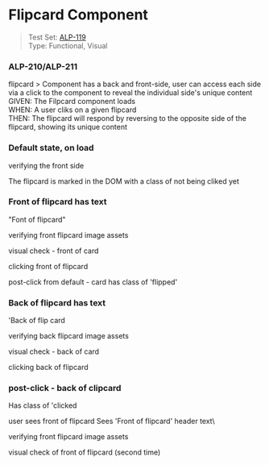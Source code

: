 # Flipcard Component
> Test Set: [ALP-119](https://everfi.atlassian.net/browse/ALP-119)    
Type: Functional, Visual  

<!-- include: cypress/integration/blacksmith/flipcard.js -->

### ALP-210/ALP-211

flipcard > Component has a back and front-side, user can access each side via a click to the component to reveal the individual side's unique content\
GIVEN: The Filpcard component loads\
WHEN: A user cliks on a given flipcard\
THEN: The flipcard will respond by reversing to the opposite side of the flipcard, showing its unique content

### Default state, on load

verifying the front side

The flipcard is  marked in the DOM with a class of not being cliked yet

### Front of flipcard has text

"Font of flipcard"

verifying front flipcard image assets

visual check - front of card

clicking front of flipcard

post-click from default - card has class of 'flipped'

### Back of flipcard has text

'Back of flip card

verifying back flipcard image assets

visual check - back of card

clicking back of flipcard

### post-click - back of clipcard

Has class of 'clicked

user sees front of flipcard
Sees 'Front of flipcard' header text\

verifying front flipcard image assets

visual check of front of flipcard (second time)

<!-- /include: cypress/integration/blacksmith/flipcard.js -->
